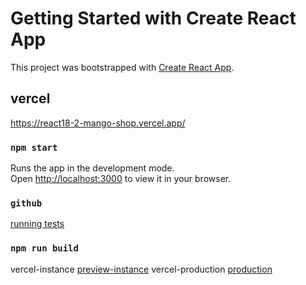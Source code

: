 # Getting Started with Create React App

This project was bootstrapped with [Create React App](https://github.com/facebook/create-react-app).

## vercel

https://react18-2-mango-shop.vercel.app/

### `npm start`

Runs the app in the development mode.\
Open [http://localhost:3000](http://localhost:3000) to view it in your browser.


### `github`
[running tests](https://github.com/qwerewqwerew/react18-2-mangoShop)


### `npm run build`


vercel-instance [preview-instance](https://react18-2-mango-shop-eej786651-qwerewqwerew.vercel.app/)
vercel-production [production](https://react18-2-mango-shop-r1geoc7p2-qwerewqwerew.vercel.app//)